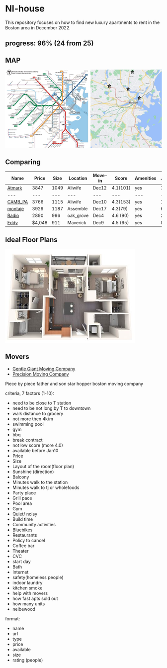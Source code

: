 # NI-house

This repository focuses on how to find new luxury apartments to rent in the Boston area in December 2022.

## progress: 96%  (24 from 25)

## MAP

![sub_map_bos](https://github.com/smnikitin/NI-house/blob/main/map/sub_map_bos.JPG)


## Comparing


| Name | Price | Size | Location | Move-in | Score | Amenities | To TJ/CVC/T | Notes |
| --- | --- | --- | --- | --- | --- | --- | --- | --- | 
| [Atmark](https://www.liveatmark.com/floorplans) | 3847   | 1049 | Aliwife | Dec12 | 4.1(101) | yes | 7/7/17 | home | 
| --- | ---  | --- | --- | --- | --- | --- | --- | --- | 
| [CAMB_PA](https://www.livecambridgepark.com/floorplans) | 3766  | 1115  | Aliwife | Dec10 | 4.3(153) | yes | 1/10/10  | one/sauna | 
| [montaje](https://livemontaje.com/floorplans/) | 3929  | 1187 | Assemble | Dec17 | 4.3(79)| yes | 6/6/3 | view/areas | 
| [Radio](https://www.windsorradiofactory.com/floorplans) | 2890   | 996  | oak_grove | Dec4 | 4.6 (90)| yes | 28/28/8 | party | 
| [Eddy](https://eddyliving.com/apartments) | $4,048   | 911   | Maverick | Dec9 | 4.5 (65) | yes | 8/8/5 | view/cakak | 


## ideal Floor Plans

![ideal_floorpan](https://github.com/smnikitin/NI-house/blob/main/floor/ideal_floorpan.JPG)

## Movers

- [Gentle Giant Moving Company](https://www.gentlegiant.com/moving-services/local-moving-company/) 
- [Precision Moving Company](https://precisionmoving.com/about-precision-moving/) 

Piece by piece 
father and son
star hopper
boston moving company


criteria, 7 factors (1-10):
- need to be close to T station
- need to be not long by T to downtown
- walk distance to grocery
- not more then 4k/m
- swimming pool
- gym
- bbq
- break contract
- not low score (more 4.0)
- available before Jan10
- Price 
- Size
- Layout of the room(floor plan)
- Sunshine (direction)
- Balcony
- Minutes walk to the station
- Minutes walk to tj or wholefoods
- Party place 
- Grill pace
- Pool area 
- Gym 
- Quiet/ noisy 
- Build time 
- Community activities 
- Bluebikes
- Restaurants 
- Policy to cancel 
- Coffee bar
- Theater 
- CVC
- start day
- Bath
- Internet
- safety(homeless people)
- indoor laundry
- kitchen smoke 
- help with movers
- how fast apts sold out
- how many units
- neibewood


format:

- name
- url
- type
- price
- available
- size
- rating (people)